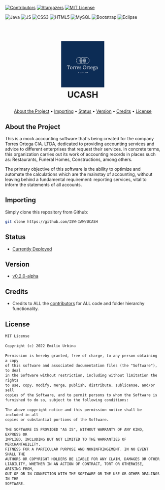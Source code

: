  <div id="top"></div>

[![Contributors][contributors-shield]][contributors-url]
[![Stargazers][stars-shield]][stars-url]
[![MIT License][license-shield]][license-url]

![Java](https://img.shields.io/badge/java-%23964B00.svg?style=for-the-badge&logo=java&logoColor=white)
![JS](https://img.shields.io/badge/js-%23323330.svg?style=for-the-badge&logo=javascript&logoColor=%23F7DF1E)
![CSS3](https://img.shields.io/badge/css3-%231572B6.svg?style=for-the-badge&logo=css3&logoColor=white)
![HTML5](https://img.shields.io/badge/html5-%23E34F26.svg?style=for-the-badge&logo=html5&logoColor=white)
![MySQL](https://img.shields.io/badge/mysql-39477F.svg?style=for-the-badge&logo=mysql&logoColor=white)
![Bootstrap](https://img.shields.io/badge/bootstrap-%23563D7C.svg?style=for-the-badge&logo=bootstrap&logoColor=white)
![Eclipse](https://img.shields.io/badge/Eclipse-%234B275F.svg?style=for-the-badge&logo=Eclipse&logoColor=white)

<!-- LOGO -->
<br />
<h1>
<p align="center">
  <img src="images/logo.png" alt="Logo" width="140" height="150">
  <br>
  <b>UCASH</b>
</h1>
  
</p>
<p align="center">
  <a href="#about-the-project">About the Project</a> •
  <a href="#importing">Importing</a> •
  <a href="#status">Status</a> •
  <a href="#version">Version</a> •
  <a href="#credits">Credits</a> •
  <a href="#license">License</a>
</p>  

## About the Project

This is a mock accounting software that's being created for the company Torres Ortega CIA. LTDA, dedicated to providing accounting services and advice to different enterprises that request their services. In concrete terms, this organization carries out its work of accounting records in places such as: Restaurants, Funeral Homes, Constructions, among others. 

The primary objective of this software is the ability to optimize and automate the calculations which are the mainstay of accounting, without leaving behind a fundamental requirement: reporting services, vital to inform the statements of all accounts.

## Importing

Simply clone this repository from Github:
```bash
git clone https://github.com/ISW-IAW/UCASH
```



## Status

- [Currently Deployed](http://165.98.12.158:9090/SistemaContable/production/index.html)

## Version
- [v0.2.0-alpha](https://github.com/ISW-IAW/SistemaContable/releases/tag/v0.2.0-alpha)

## Credits
- Credits to ALL the [contributors](https://github.com/ISW-IAW/SistemaContable/graphs/contributors) for ALL code and folder hierarchy functionality.


## License 

```
MIT License

Copyright (c) 2022 Emilio Urbina

Permission is hereby granted, free of charge, to any person obtaining a copy
of this software and associated documentation files (the "Software"), to deal
in the Software without restriction, including without limitation the rights
to use, copy, modify, merge, publish, distribute, sublicense, and/or sell
copies of the Software, and to permit persons to whom the Software is
furnished to do so, subject to the following conditions:

The above copyright notice and this permission notice shall be included in all
copies or substantial portions of the Software.

THE SOFTWARE IS PROVIDED "AS IS", WITHOUT WARRANTY OF ANY KIND, EXPRESS OR
IMPLIED, INCLUDING BUT NOT LIMITED TO THE WARRANTIES OF MERCHANTABILITY,
FITNESS FOR A PARTICULAR PURPOSE AND NONINFRINGEMENT. IN NO EVENT SHALL THE
AUTHORS OR COPYRIGHT HOLDERS BE LIABLE FOR ANY CLAIM, DAMAGES OR OTHER
LIABILITY, WHETHER IN AN ACTION OF CONTRACT, TORT OR OTHERWISE, ARISING FROM,
OUT OF OR IN CONNECTION WITH THE SOFTWARE OR THE USE OR OTHER DEALINGS IN THE
SOFTWARE.
```


<!-- MARKDOWN LINKS & IMAGES -->
<!-- https://www.markdownguide.org/basic-syntax/#reference-style-links -->



[contributors-shield]: https://img.shields.io/github/contributors/ISW-IAW/SistemaContable.svg?style=for-the-badge
[contributors-url]: https://github.com/ISW-IAW/SistemaContable/graphs/contributors
[forks-shield]: https://img.shields.io/github/forks/ISW-IAW/SistemaContable.svg?style=for-the-badge
[forks-url]: https://github.com/ISW-IAW/SistemaContable/network/members
[stars-shield]: https://img.shields.io/github/stars/ISW-IAW/SistemaContable.svg?style=for-the-badge
[stars-url]: https://github.com/ISW-IAW/UCASH/stargazers
[issues-shield]: https://img.shields.io/github/issues/ISW-IAW/SistemaContable.svg?style=for-the-badge
[issues-url]: https://github.com/ISW-IAW/SistemaContable/issues
[license-shield]: https://img.shields.io/github/license/ISW-IAW/SistemaContable.svg?style=for-the-badge
[license-url]: https://github.com/ISW-IAW/SistemaContable/blob/master/LICENSE
[product-screenshot]: images/screenshot.png
